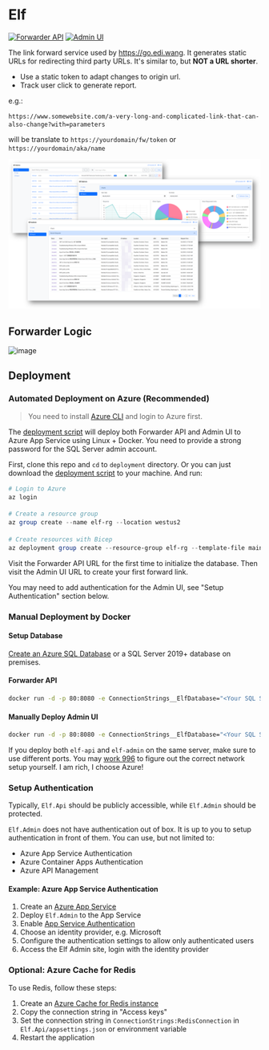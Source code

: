 # Elf

[![Forwarder API](https://github.com/EdiWang/Elf/actions/workflows/docker-api.yml/badge.svg)](https://github.com/EdiWang/Elf/actions/workflows/docker-api.yml) 
[![Admin UI](https://github.com/EdiWang/Elf/actions/workflows/docker-admin.yml/badge.svg)](https://github.com/EdiWang/Elf/actions/workflows/docker-admin.yml)


The link forward service used by https://go.edi.wang. It generates static URLs for redirecting third party URLs. It's similar to, but **NOT a URL shorter**. 

- Use a static token to adapt changes to origin url.
- Track user click to generate report.

e.g.:

```
https://www.somewebsite.com/a-very-long-and-complicated-link-that-can-also-change?with=parameters
```

will be translate to `https://yourdomain/fw/token` or `https://yourdomain/aka/name`

![image](./docs/screenshot.png)

## Forwarder Logic

![image](https://cdn.edi.wang/web-assets/lf/LinkForwarder-FW.png)

## Deployment

### Automated Deployment on Azure (Recommended)

> You need to install [Azure CLI](https://learn.microsoft.com/en-us/cli/azure/install-azure-cli?view=azure-cli-latest&WT.mc_id=AZ-MVP-5002809) and login to Azure first.

The [deployment script](./deployment/main.bicep) will deploy both Forwarder API and Admin UI to Azure App Service using Linux + Docker. You need to provide a strong password for the SQL Server admin account.

First, clone this repo and `cd` to `deployment` directory. Or you can just download the [deployment script](./deployment/main.bicep) to your machine. And run:

```powershell
# Login to Azure
az login

# Create a resource group
az group create --name elf-rg --location westus2

# Create resources with Bicep
az deployment group create --resource-group elf-rg --template-file main.bicep --parameters sqlAdminPassword=<Your Strong Password>
```

Visit the Forwarder API URL for the first time to initialize the database. Then visit the Admin UI URL to create your first forward link. 

You may need to add authentication for the Admin UI, see "Setup Authentication" section below.

### Manual Deployment by Docker

#### Setup Database

[Create an Azure SQL Database](https://docs.microsoft.com/en-us/azure/sql-database/sql-database-single-database-get-started?WT.mc_id=AZ-MVP-5002809) or a SQL Server 2019+ database on premises.

#### Forwarder API

```bash
docker run -d -p 80:8080 -e ConnectionStrings__ElfDatabase="<Your SQL Server Connection String>" --name elf-api ediwang/elf:latest
```

#### Manually Deploy Admin UI

```bash
docker run -d -p 80:8080 -e ConnectionStrings__ElfDatabase="<Your SQL Server Connection String>" --name elf-admin ediwang/elf-admin:latest
```

If you deploy both `elf-api` and `elf-admin` on the same server, make sure to use different ports. You may [work 996](https://996.icu/) to figure out the correct network setup yourself. I am rich, I choose Azure!

### Setup Authentication

Typically, `Elf.Api` should be publicly accessible, while `Elf.Admin` should be protected.

`Elf.Admin` does not have authentication out of box. It is up to you to setup authentication in front of them. You can use, but not limited to:

- Azure App Service Authentication
- Azure Container Apps Authentication
- Azure API Management

#### Example: Azure App Service Authentication

1. Create an [Azure App Service](https://docs.microsoft.com/en-us/azure/app-service/quickstart-dotnetcore?WT.mc_id=AZ-MVP-5002809)
2. Deploy `Elf.Admin` to the App Service
3. Enable [App Service Authentication](https://docs.microsoft.com/en-us/azure/app-service/overview-authentication-authorization?WT.mc_id=AZ-MVP-5002809)
4. Choose an identity provider, e.g. Microsoft
5. Configure the authentication settings to allow only authenticated users
6. Access the Elf Admin site, login with the identity provider

### Optional: Azure Cache for Redis

To use Redis, follow these steps:

1. Create an [Azure Cache for Redis instance](https://docs.microsoft.com/en-us/azure/azure-cache-for-redis/cache-overview?WT.mc_id=AZ-MVP-5002809)
2. Copy the connection string in "Access keys"
3. Set the connection string in `ConnectionStrings:RedisConnection` in `Elf.Api/appsettings.json` or environment variable
4. Restart the application
